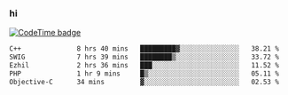 ### hi  


<!--
**passer12/passer12** is a ✨ _special_ ✨ repository because its `README.md` (this file) appears on your GitHub profile.

Here are some ideas to get you started:

- 🔭 I’m currently working on ...
- 🌱 I’m currently learning ...
- 👯 I’m looking to collaborate on ...
- 🤔 I’m looking for help with ...
- 💬 Ask me about ...
- 📫 How to reach me: ...
- 😄 Pronouns: ...
- ⚡ Fun fact: ...
-->
<!--[![Top Langs](https://github-readme-stats.vercel.app/api/top-langs/?username=passer12&show_icons=true&theme=radical&count_private=true)](https://github.com/anuraghazra/github-readme-stats)-->
<!--[![Anurag's GitHub stats](https://github-readme-stats.vercel.app/api?username=passer12&show_icons=true&theme=radical&count_private=true)](https://github.com/anuraghazra/github-readme-stats)-->


[![CodeTime badge](https://img.shields.io/endpoint?style=social&url=https%3A%2F%2Fapi.codetime.dev%2Fshield%3Fid%3D20950%26project%3D%26in%3D0)](https://codetime.dev)

<!--START_SECTION:waka-->

```txt
C++              8 hrs 40 mins   █████████▓░░░░░░░░░░░░░░░   38.21 %
SWIG             7 hrs 39 mins   ████████▒░░░░░░░░░░░░░░░░   33.72 %
Ezhil            2 hrs 36 mins   ███░░░░░░░░░░░░░░░░░░░░░░   11.52 %
PHP              1 hr 9 mins     █▒░░░░░░░░░░░░░░░░░░░░░░░   05.11 %
Objective-C      34 mins         ▓░░░░░░░░░░░░░░░░░░░░░░░░   02.53 %
```

<!--END_SECTION:waka-->

